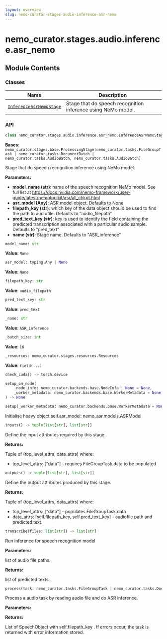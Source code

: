 ```yaml
---
layout: overview
slug: nemo-curator-stages-audio-inference-asr-nemo
---
```


# nemo_curator.stages.audio.inference.asr_nemo



## Module Contents

### Classes

| Name | Description |
|------|-------------|
| [`InferenceAsrNemoStage`](#nemo_curatorstagesaudioinferenceasr_nemoinferenceasrnemostage) | Stage that do speech recognition inference using NeMo model. |

### API

```python
class nemo_curator.stages.audio.inference.asr_nemo.InferenceAsrNemoStage
```

**Bases**: `nemo_curator.stages.base.ProcessingStage[nemo_curator.tasks.FileGroupTask | nemo_curator.tasks.DocumentBatch | nemo_curator.tasks.AudioBatch, nemo_curator.tasks.AudioBatch]`

Stage that do speech recognition inference using NeMo model.

**Parameters:**

- **model_name (str)**: name of the speech recognition NeMo model. See full list at https://docs.nvidia.com/nemo-framework/user-guide/latest/nemotoolkit/asr/all_chkpt.html
- **asr_model (Any)**: ASR model object. Defaults to None
- **filepath_key (str)**: which key of the data object should be used to find the path to audiofile. Defaults to “audio_filepath”
- **pred_text_key (str)**: key is used to identify the field containing the predicted transcription associated with a particular audio sample. Defaults to “pred_text”
- **name (str)**: Stage name. Defaults to "ASR_inference"

```python
model_name: str
```

**Value**: `None`


```python
asr_model: typing.Any | None
```

**Value**: `None`


```python
filepath_key: str
```

**Value**: `audio_filepath`


```python
pred_text_key: str
```

**Value**: `pred_text`


```python
_name: str
```

**Value**: `ASR_inference`


```python
_batch_size: int
```

**Value**: `16`


```python
_resources: nemo_curator.stages.resources.Resources
```

**Value**: `field(...)`


```python
check_cuda() -> torch.device
```


```python
setup_on_node(
    _node_info: nemo_curator.backends.base.NodeInfo | None = None,
    _worker_metadata: nemo_curator.backends.base.WorkerMetadata = None
) -> None
```


```python
setup(_worker_metadata: nemo_curator.backends.base.WorkerMetadata = None) -> None
```

Initialise heavy object self.asr_model: nemo_asr.models.ASRModel


```python
inputs() -> tuple[list[str], list[str]]
```

Define the input attributes required by this stage.

**Returns:**

Tuple of (top_level_attrs, data_attrs) where:
- top_level_attrs: ["data"] - requires FileGroupTask.data to be populated


```python
outputs() -> tuple[list[str], list[str]]
```

Define the output attributes produced by this stage.

**Returns:**

Tuple of (top_level_attrs, data_attrs) where:
- top_level_attrs: ["data"] - populates FileGroupTask.data
- data_attrs: [self.filepath_key, self.pred_text_key] - audiofile path and predicted text.


```python
transcribe(files: list[str]) -> list[str]
```

Run inference for speech recognition model

**Parameters:**

<ParamField path="files" type="list[str]">
  list of audio file paths.
</ParamField>

**Returns:**

list of predicted texts.


```python
process(task: nemo_curator.tasks.FileGroupTask | nemo_curator.tasks.DocumentBatch | nemo_curator.tasks.AudioBatch) -> nemo_curator.tasks.AudioBatch
```

Process a audio task by reading audio file and do ASR inference.

**Parameters:**

**Returns:**

List of SpeechObject with self.filepath_key .
If errors occur, the task is returned with error information stored.

